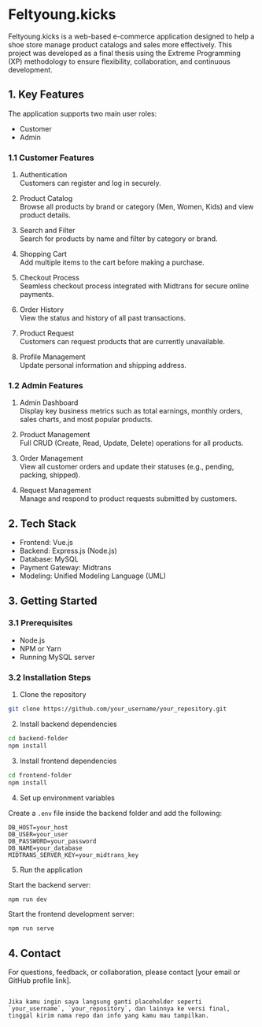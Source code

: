 
# Feltyoung.kicks

Feltyoung.kicks is a web-based e-commerce application designed to help a shoe store manage product catalogs and sales more effectively. This project was developed as a final thesis using the Extreme Programming (XP) methodology to ensure flexibility, collaboration, and continuous development.

## 1. Key Features

The application supports two main user roles:

- Customer
- Admin

### 1.1 Customer Features

1. Authentication  
   Customers can register and log in securely.

2. Product Catalog  
   Browse all products by brand or category (Men, Women, Kids) and view product details.

3. Search and Filter  
   Search for products by name and filter by category or brand.

4. Shopping Cart  
   Add multiple items to the cart before making a purchase.

5. Checkout Process  
   Seamless checkout process integrated with Midtrans for secure online payments.

6. Order History  
   View the status and history of all past transactions.

7. Product Request  
   Customers can request products that are currently unavailable.

8. Profile Management  
   Update personal information and shipping address.

### 1.2 Admin Features

1. Admin Dashboard  
   Display key business metrics such as total earnings, monthly orders, sales charts, and most popular products.

2. Product Management  
   Full CRUD (Create, Read, Update, Delete) operations for all products.

3. Order Management  
   View all customer orders and update their statuses (e.g., pending, packing, shipped).

4. Request Management  
   Manage and respond to product requests submitted by customers.

## 2. Tech Stack

- Frontend: Vue.js  
- Backend: Express.js (Node.js)  
- Database: MySQL  
- Payment Gateway: Midtrans  
- Modeling: Unified Modeling Language (UML)

## 3. Getting Started

### 3.1 Prerequisites

- Node.js  
- NPM or Yarn  
- Running MySQL server

### 3.2 Installation Steps

1. Clone the repository

```bash
git clone https://github.com/your_username/your_repository.git
````

2. Install backend dependencies

```bash
cd backend-folder
npm install
```

3. Install frontend dependencies

```bash
cd frontend-folder
npm install
```

4. Set up environment variables

Create a `.env` file inside the backend folder and add the following:

```env
DB_HOST=your_host
DB_USER=your_user
DB_PASSWORD=your_password
DB_NAME=your_database
MIDTRANS_SERVER_KEY=your_midtrans_key
```

5. Run the application

Start the backend server:

```bash
npm run dev
```

Start the frontend development server:

```bash
npm run serve
```

## 4. Contact

For questions, feedback, or collaboration, please contact \[your email or GitHub profile link].

```

Jika kamu ingin saya langsung ganti placeholder seperti `your_username`, `your_repository`, dan lainnya ke versi final, tinggal kirim nama repo dan info yang kamu mau tampilkan.
```

